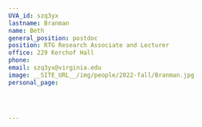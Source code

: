 ```yaml
---
UVA_id: szq3yx
lastname: Branman
name: Beth
general_position: postdoc
position: RTG Research Associate and Lecturer
office: 229 Kerchof Hall
phone:
email: szq3yx@virginia.edu
image: __SITE_URL__/img/people/2022-fall/Branman.jpg 
personal_page: 




---
```

